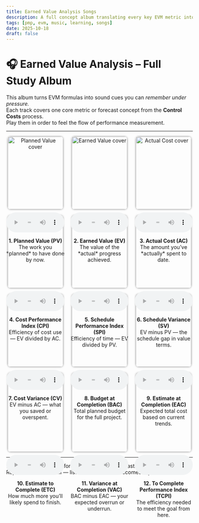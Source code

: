 ```yaml
---
title: Earned Value Analysis Songs
description: A full concept album translating every key EVM metric into rhythm and rhyme for PMP study.
tags: [pmp, evm, music, learning, songs]
date: 2025-10-18
draft: false
---
```


# 🎧 Earned Value Analysis – Full Study Album

This album turns EVM formulas into sound cues you can *remember under pressure.*  
Each track covers one core metric or forecast concept from the **Control Costs** process.  
Play them in order to feel the flow of performance measurement.

---

<style>
.grid {
  display: grid;
  grid-template-columns: repeat(auto-fit, minmax(150px, 1fr));
  gap: 1rem;
  text-align: center;
  align-items: start;
}
.grid img {
  width: 100%;
  max-width: 150px;
  border-radius: 8px;
  box-shadow: 0 0 5px rgba(0,0,0,0.4);
  transition: transform 0.2s;
}
.grid img:hover {
  transform: scale(1.05);
}
.grid audio {
  width: 100%;
  margin-top: 0.5rem;
}
</style>

<div class="grid">

  <div>
    <img src="eva-img/eva-song1-planned-value–the-roadmap-beat-v1_cover.jpg" alt="Planned Value cover">
    <audio controls src="eva-song1-planned-value–the-roadmap-beat-v1.mp3"></audio>
    <p><strong>1. Planned Value (PV)</strong><br>The work you *planned* to have done by now.</p>
  </div>

  <div>
    <img src="eva-img/eva-song2-earned-value–the-work-you-have-done-v1_cover.jpg" alt="Earned Value cover">
    <audio controls src="eva-song2-earned-value–the-work-you-have-done-v1.mp3"></audio>
    <p><strong>2. Earned Value (EV)</strong><br>The value of the *actual* progress achieved.</p>
  </div>

  <div>
    <img src="eva-img/eva-song3-actual-cost–what-you-paid-v1_cover.jpg" alt="Actual Cost cover">
    <audio controls src="eva-song3-actual-cost–what-you-paid-v1.mp3"></audio>
    <p><strong>3. Actual Cost (AC)</strong><br>The amount you’ve *actually* spent to date.</p>
  </div>

  <div>
    <img src="eva-img/eva-song4-cost-performance-index–efficiency-score-v1_cover.jpg" alt="CPI cover">
    <audio controls src="eva-song4-cost-performance-index–efficiency-score-v1.mp3"></audio>
    <p><strong>4. Cost Performance Index (CPI)</strong><br>Efficiency of cost use — EV divided by AC.</p>
  </div>

  <div>
    <img src="eva-img/eva-song5-schedule-performance-index–time-efficiency-v1_cover.jpg" alt="SPI cover">
    <audio controls src="eva-song5-schedule-performance-index–time-efficiency-v1.mp3"></audio>
    <p><strong>5. Schedule Performance Index (SPI)</strong><br>Efficiency of time — EV divided by PV.</p>
  </div>

  <div>
    <img src="eva-img/eva-song6-schedule-variance–time-gap-v1_cover.jpg" alt="SV cover">
    <audio controls src="eva-song6-schedule-variance–time-gap-v1.mp3"></audio>
    <p><strong>6. Schedule Variance (SV)</strong><br>EV minus PV — the schedule gap in value terms.</p>
  </div>

  <div>
    <img src="eva-img/eva-song7-cost-variance–budget-gap-v1_cover.jpg" alt="CV cover">
    <audio controls src="eva-song7-cost-variance–budget-gap-v1.mp3"></audio>
    <p><strong>7. Cost Variance (CV)</strong><br>EV minus AC — what you saved or overspent.</p>
  </div>

  <div>
    <img src="eva-img/eva-song8-budget-at-completion–the-target-v1_cover.jpg" alt="BAC cover">
    <audio controls src="eva-song8-budget-at-completion–the-target-v1.mp3"></audio>
    <p><strong>8. Budget at Completion (BAC)</strong><br>Total planned budget for the full project.</p>
  </div>

  <div>
    <img src="eva-img/eva-song9-estimate-at-completion–final-forecast-v1_cover.jpg" alt="EAC cover">
    <audio controls src="eva-song9-estimate-at-completion–final-forecast-v1.mp3"></audio>
    <p><strong>9. Estimate at Completion (EAC)</strong><br>Expected total cost based on current trends.</p>
  </div>

  <div>
    <img src="eva-img/eva-song10-estimate-to-complete–what’s-left-v1_cover.jpg" alt="ETC cover">
    <audio controls src="eva-song10-estimate-to-complete–what’s-left-v1.mp3"></audio>
    <p><strong>10. Estimate to Complete (ETC)</strong><br>How much more you’ll likely spend to finish.</p>
  </div>

  <div>
    <img src="eva-img/eva-song11-variance-at-completion–the-end-gap-v1_cover.jpg" alt="VAC cover">
    <audio controls src="eva-song11-variance-at-completion–the-end-gap-v1.mp3"></audio>
    <p><strong>11. Variance at Completion (VAC)</strong><br>BAC minus EAC — your expected overrun or underrun.</p>
  </div>

  <div>
    <img src="eva-img/eva-song12-to-complete-performance-index–final-push-v1_cover.jpg" alt="TCPI cover">
    <audio controls src="eva-song12-to-complete-performance-index–final-push-v1.mp3"></audio>
    <p><strong>12. To Complete Performance Index (TCPI)</strong><br>The efficiency needed to meet the goal from here.</p>
  </div>

</div>

---

Each song reinforces a formula, a ratio, or a forecasting mindset.  
Repetition builds recall — listen until the math becomes rhythm.
